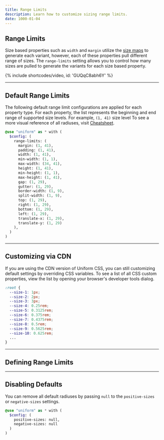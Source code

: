 ```yaml
---
title: Range Limits
description: Learn how to customize sizing range limits.
date: 1000-01-04
---
```


## Range Limits

Size based properties such as `width` and `margin` utilize the [size maps](/docs/sizing-system) to generate each variant, however, each of these properties pull different range of sizes. The `range-limits` setting allows you to control how many sizes are pulled to generate the variants for each size based property.

{% include shortcodes/video, id: 'GUQqC8abh6Y' %}

---

## Default Range Limits

The following default range limit configurations are applied for each property type. For each property, the list represents the beginning and end range of supported size levels. For example, `(1, 41)` size level  To see a more visual reference of all radiuses, visit [Cheatsheet](/cheatsheet).

```scss
@use "uniform" as * with (
  $config: (
    range-limits: (
      margin: (1, 41),
      padding: (1, 41),
      width: (1, 41),
      min-width: (1, 1),
      max-width: (34, 41),
      height: (1, 41),
      min-height: (1, 1),
      max-height: (1, 41),
      gap: (1, 29),
      gutter: (1, 29),
      border-width: (1, 9),
      split-width: (1, 9),
      top: (1, 29),
      right: (1, 29),
      bottom: (1, 29),
      left: (1, 29),
      translate-x: (1, 29),
      translate-y: (1, 29)
    ),
  )
)
```

---

## Customizing via CDN

If you are using the CDN version of Uniform CSS, you can still customizing default settings by overriding CSS variables. To see a list of all CSS custom properties, view the list by opening your browser's developer tools dialog.

```css
:root {
  --size-1: 1px;
  --size-2: 2px;
  --size-3: 3px;
  --size-4: 0.25rem;
  --size-5: 0.3125rem;
  --size-6: 0.375rem;
  --size-7: 0.4375rem;
  --size-8: 0.5rem;
  --size-9: 0.5625rem;
  --size-10: 0.625rem;
  ...
}
```

---

## Defining Range Limits

---

## Disabling Defaults

You can remove all default radiuses by passing `null` to the `positive-sizes` or `negative-sizes` settings.

```scss
@use "uniform" as * with (
  $config: (
    positive-sizes: null,
    negative-sizes: null
  )
)
